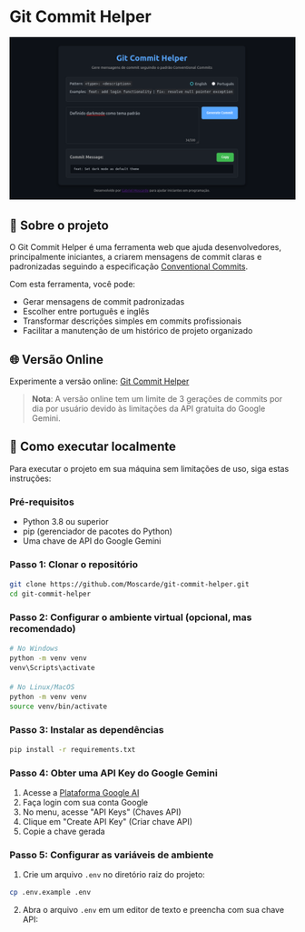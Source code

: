 # Git Commit Helper

![Git Commit Helper Header](img/header.png)

## 📝 Sobre o projeto

O Git Commit Helper é uma ferramenta web que ajuda desenvolvedores, principalmente iniciantes, a criarem mensagens de commit claras e padronizadas seguindo a especificação [Conventional Commits](https://www.conventionalcommits.org/).

Com esta ferramenta, você pode:

- Gerar mensagens de commit padronizadas
- Escolher entre português e inglês
- Transformar descrições simples em commits profissionais
- Facilitar a manutenção de um histórico de projeto organizado

## 🌐 Versão Online

Experimente a versão online: [Git Commit Helper](https://git-commit-helper.vercel.app/) 

> **Nota**: A versão online tem um limite de 3 gerações de commits por dia por usuário devido às limitações da API gratuita do Google Gemini.

## 🚀 Como executar localmente

Para executar o projeto em sua máquina sem limitações de uso, siga estas instruções:

### Pré-requisitos

- Python 3.8 ou superior
- pip (gerenciador de pacotes do Python)
- Uma chave de API do Google Gemini

### Passo 1: Clonar o repositório

```bash
git clone https://github.com/Moscarde/git-commit-helper.git
cd git-commit-helper
```

### Passo 2: Configurar o ambiente virtual (opcional, mas recomendado)

```bash
# No Windows
python -m venv venv
venv\Scripts\activate

# No Linux/MacOS
python -m venv venv
source venv/bin/activate
```

### Passo 3: Instalar as dependências

```bash
pip install -r requirements.txt
```

### Passo 4: Obter uma API Key do Google Gemini

1. Acesse a [Plataforma Google AI](https://ai.google.dev/)
2. Faça login com sua conta Google
3. No menu, acesse "API Keys" (Chaves API)
4. Clique em "Create API Key" (Criar chave API)
5. Copie a chave gerada

### Passo 5: Configurar as variáveis de ambiente

1. Crie um arquivo `.env` no diretório raiz do projeto:

```bash
cp .env.example .env
```

2. Abra o arquivo `.env` em um editor de texto e preencha com sua chave API:
